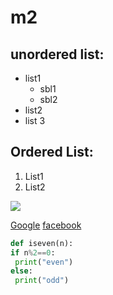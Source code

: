 # m2
## unordered list:

* list1
    * sbl1
    * sbl2
* list2
* list 3

## Ordered List:
1. List1
2. List2


![](https://lh3.googleusercontent.com/RfaTa3bsm8zmVJYznMHpncW4HCNPmPf3fstlmU5hNNm-8j3Mz8nJjUj_avt1Qi0)

[Google](https://www.google.com)
[facebook](https://www.facebook.com)

```python
def iseven(n):
if n%2==0:
 print("even")
else:
 print("odd")
```
